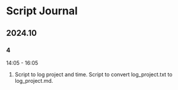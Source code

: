 # Script Journal

## 2024.10

### 4

14:05 - 16:05

1. Script to log project and time. Script to convert log_project.txt to log_project.md.
